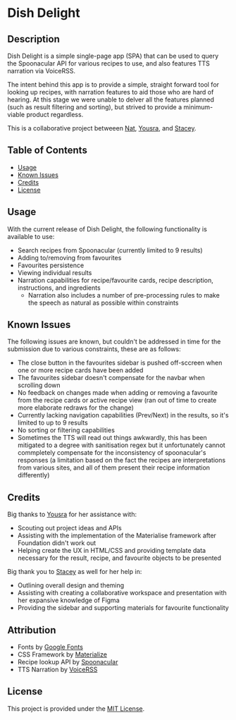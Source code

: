# Dish Delight
## Description
Dish Delight is a simple single-page app (SPA) that can be used to query the Spoonacular API for various recipes to use, and also features TTS narration via VoiceRSS.

The intent behind this app is to provide a simple, straight forward tool for looking up recipes, with narration features to aid those who are hard of hearing. At this stage we were unable to delver all the features planned (such as result filtering and sorting), but strived to provide a minimum-viable product regardless.

This is a collaborative project betweeen [Nat](https://github.com/natpoulson), [Yousra](https://github.com/Yousra-Kamal), and [Stacey](https://github.com/Staceka1).

## Table of Contents
- [Usage](#usage)
- [Known Issues](#known-issues)
- [Credits](#credits)
- [License](#license)

## Usage
With the current release of Dish Delight, the following functionality is available to use:
- Search recipes from Spoonacular (currently limited to 9 results)
- Adding to/removing from favourites
- Favourites persistence
- Viewing individual results
- Narration capabilities for recipe/favourite cards, recipe description, instructions, and ingredients
    - Narration also includes a number of pre-processing rules to make the speech as natural as possible within constraints

## Known Issues
The following issues are known, but couldn't be addressed in time for the submission due to various constraints, these are as follows:
- The close button in the favourites sidebar is pushed off-sccreen when one or more recipe cards have been added
- The favourites sidebar doesn't compensate for the navbar when scrolling down
- No feedback on changes made when adding or removing a favourite from the recipe cards or active recipe view (ran out of time to create more elaborate redraws for the change)
- Currently lacking navigation capabilities (Prev/Next) in the results, so it's limited to up to 9 results
- No sorting or filtering capabilities
- Sometimes the TTS will read out things awkwardly, this has been mitigated to a degree with sanitisation regex but it unfortunately cannot commpletely compensate for the inconsistency of spoonacular's responses (a limitation based on the fact the recipes are interpretations from various sites, and all of them present their recipe information differently)

## Credits
Big thanks to [Yousra](https://github.com/Yousra-Kamal) for her assistance with:
- Scouting out project ideas and APIs
- Assisting with the implementation of the Materialise framework after Foundation didn't work out
- Helping create the UX in HTML/CSS and providing template data necessary for the result, recipe, and favourite objects to be presented

Big thank you to [Stacey](https://github.com/Staceka1) as well for her help in:
- Outlining overall design and theming
- Assisting with creating a collaborative workspace and presentation with her expansive knowledge of Figma
- Providing the sidebar and supporting materials for favourite functionality

## Attribution
- Fonts by [Google Fonts](https://fonts.google.com/)
- CSS Framework by [Materialize](https://materializecss.com/about.html)
- Recipe lookup API by [Spoonacular](https://spoonacular.com/food-api)
- TTS Narration by [VoiceRSS](https://www.voicerss.org/)

## License
This project is provided under the [MIT License](./LICENSE).